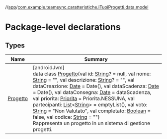 //[app](../../index.md)/[com.example.teamsync.caratteristiche.iTuoiProgetti.data.model](index.md)

# Package-level declarations

## Types

| Name | Summary |
|---|---|
| [Progetto](-progetto/index.md) | [androidJvm]<br>data class [Progetto](-progetto/index.md)(val id: [String](https://kotlinlang.org/api/latest/jvm/stdlib/kotlin/-string/index.html)? = null, val nome: [String](https://kotlinlang.org/api/latest/jvm/stdlib/kotlin/-string/index.html) = &quot;&quot;, val descrizione: [String](https://kotlinlang.org/api/latest/jvm/stdlib/kotlin/-string/index.html)? = &quot;&quot;, val dataCreazione: [Date](https://developer.android.com/reference/kotlin/java/util/Date.html) = Date(), val dataScadenza: [Date](https://developer.android.com/reference/kotlin/java/util/Date.html) = Date(), val dataConsegna: [Date](https://developer.android.com/reference/kotlin/java/util/Date.html) = dataScadenza, val priorita: [Priorita](../com.example.teamsync.util/-priorita/index.md) = Priorita.NESSUNA, val partecipanti: [List](https://kotlinlang.org/api/latest/jvm/stdlib/kotlin.collections/-list/index.html)&lt;[String](https://kotlinlang.org/api/latest/jvm/stdlib/kotlin/-string/index.html)&gt; = emptyList(), val voto: [String](https://kotlinlang.org/api/latest/jvm/stdlib/kotlin/-string/index.html) = &quot;Non Valutato&quot;, val completato: [Boolean](https://kotlinlang.org/api/latest/jvm/stdlib/kotlin/-boolean/index.html) = false, val codice: [String](https://kotlinlang.org/api/latest/jvm/stdlib/kotlin/-string/index.html) = &quot;&quot;)<br>Rappresenta un progetto in un sistema di gestione progetti. |
